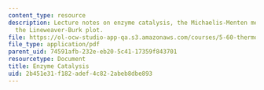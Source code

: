 ```yaml
---
content_type: resource
description: Lecture notes on enzyme catalysis, the Michaelis-Menten mechanism, and
  the Lineweaver-Burk plot.
file: https://ol-ocw-studio-app-qa.s3.amazonaws.com/courses/5-60-thermodynamics-kinetics-spring-2008/2b451e31f182adef4c822abeb8dbe893_lec_35.pdf
file_type: application/pdf
parent_uid: 74591afb-232e-eb20-5c41-17359f843701
resourcetype: Document
title: Enzyme Catalysis
uid: 2b451e31-f182-adef-4c82-2abeb8dbe893
---
```

